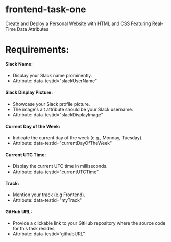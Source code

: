 # frontend-task-one
Create and Deploy a Personal Website with HTML and CSS Featuring Real-Time Data Attributes

# Requirements:

#### Slack Name:
 * Display your Slack name prominently.
 * Attribute: data-testid="slackUserName"
#### Slack Display Picture:
 * Showcase your Slack profile picture.
 * The image's alt attribute should be your Slack username.
 * Attribute: data-testid="slackDisplayImage"
#### Current Day of the Week:
 * Indicate the current day of the week (e.g., Monday, Tuesday).
 * Attribute: data-testid="currentDayOfTheWeek"
#### Current UTC Time:
 * Display the current UTC time in milliseconds.
 * Attribute: data-testid="currentUTCTime"
#### Track:
*  Mention your track (e.g Frontend).
 * Attribute: data-testid="myTrack"
#### GitHub URL:
 * Provide a clickable link to your GitHub repository where the source code for this task resides.
 * Attribute: data-testid=“githubURL”

